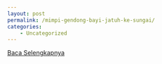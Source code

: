 ```yaml
---
layout: post
permalink: /mimpi-gendong-bayi-jatuh-ke-sungai/
categories:
    - Uncategorized
---
```


[Baca Selengkapnya](/04)